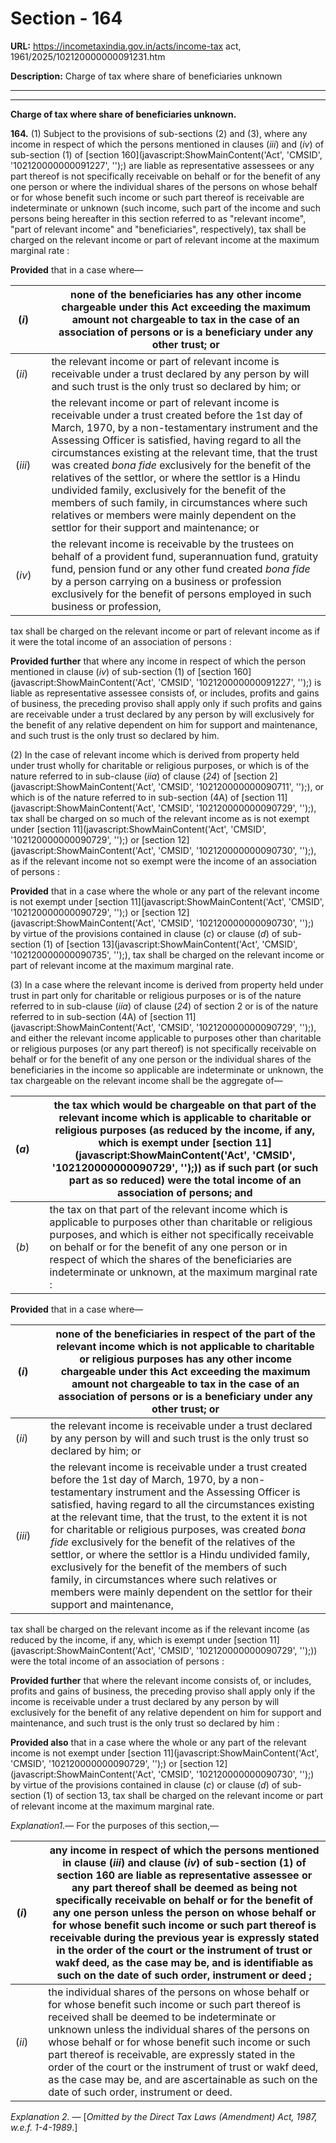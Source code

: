 # Section - 164

**URL:** https://incometaxindia.gov.in/acts/income-tax act, 1961/2025/102120000000091231.htm

**Description:** Charge of tax where share of beneficiaries unknown

---

****

**Charge of tax where share of beneficiaries unknown.**

**164.** (1) Subject to the provisions of sub-sections (2) and (3), where any income in respect of which the persons mentioned in clauses (_iii_) and (_iv_) of sub-section (1) of [section 160](javascript:ShowMainContent\('Act', 'CMSID', '102120000000091227', ''\);) are liable as representative assessees or any part thereof is not specifically receivable on behalf or for the benefit of any one person or where the individual shares of the persons on whose behalf or for whose benefit such income or such part thereof is receivable are indeterminate or unknown (such income, such part of the income and such persons being hereafter in this section referred to as "relevant income", "part of relevant income" and "beneficiaries", respectively), tax shall be charged on the relevant income or part of relevant income at the maximum marginal rate :

**Provided** that in a case where—

(_i_)|  |  none of the beneficiaries has any other income chargeable under this Act exceeding the maximum amount not chargeable to tax in the case of an association of persons or is a beneficiary under any other trust; or  
---|---|---  
(_ii_)|  |  the relevant income or part of relevant income is receivable under a trust declared by any person by will and such trust is the only trust so declared by him; or  
(_iii_)|  |  the relevant income or part of relevant income is receivable under a trust created before the 1st day of March, 1970, by a non-testamentary instrument and the Assessing Officer is satisfied, having regard to all the circumstances existing at the relevant time, that the trust was created _bona fide_ exclusively for the benefit of the relatives of the settlor, or where the settlor is a Hindu undivided family, exclusively for the benefit of the members of such family, in circumstances where such relatives or members were mainly dependent on the settlor for their support and maintenance; or  
(_iv_)|  |  the relevant income is receivable by the trustees on behalf of a provident fund, superannuation fund, gratuity fund, pension fund or any other fund created _bona fide_ by a person carrying on a business or profession exclusively for the benefit of persons employed in such business or profession,  
  
tax shall be charged on the relevant income or part of relevant income as if it were the total income of an association of persons :

**Provided further** that where any income in respect of which the person mentioned in clause (_iv_) of sub-section (1) of [section 160](javascript:ShowMainContent\('Act', 'CMSID', '102120000000091227', ''\);) is liable as representative assessee consists of, or includes, profits and gains of business, the preceding proviso shall apply only if such profits and gains are receivable under a trust declared by any person by will exclusively for the benefit of any relative dependent on him for support and maintenance, and such trust is the only trust so declared by him.

(2) In the case of relevant income which is derived from property held under trust wholly for charitable or religious purposes, or which is of the nature referred to in sub-clause (_iia_) of clause (_24_) of [section 2](javascript:ShowMainContent\('Act', 'CMSID', '102120000000090711', ''\);), or which is of the nature referred to in sub-section (4A) of [section 11](javascript:ShowMainContent\('Act', 'CMSID', '102120000000090729', ''\);), tax shall be charged on so much of the relevant income as is not exempt under [section 11](javascript:ShowMainContent\('Act', 'CMSID', '102120000000090729', ''\);) or [section 12](javascript:ShowMainContent\('Act', 'CMSID', '102120000000090730', ''\);), as if the relevant income not so exempt were the income of an association of persons :

**Provided** that in a case where the whole or any part of the relevant income is not exempt under [section 11](javascript:ShowMainContent\('Act', 'CMSID', '102120000000090729', ''\);) or [section 12](javascript:ShowMainContent\('Act', 'CMSID', '102120000000090730', ''\);) by virtue of the provisions contained in clause (_c_) or clause (_d_) of sub-section (1) of [section 13](javascript:ShowMainContent\('Act', 'CMSID', '102120000000090735', ''\);), tax shall be charged on the relevant income or part of relevant income at the maximum marginal rate.

(3) In a case where the relevant income is derived from property held under trust in part only for charitable or religious purposes or is of the nature referred to in sub-clause (_iia_) of clause (_24_) of section 2 or is of the nature referred to in sub-section (4A) of [section 11](javascript:ShowMainContent\('Act', 'CMSID', '102120000000090729', ''\);), and either the relevant income applicable to purposes other than charitable or religious purposes (or any part thereof) is not specifically receivable on behalf or for the benefit of any one person or the individual shares of the beneficiaries in the income so applicable are indeterminate or unknown, the tax chargeable on the relevant income shall be the aggregate of—

(_a_)|  |  the tax which would be chargeable on that part of the relevant income which is applicable to charitable or religious purposes (as reduced by the income, if any, which is exempt under [section 11](javascript:ShowMainContent\('Act', 'CMSID', '102120000000090729', ''\);)) as if such part (or such part as so reduced) were the total income of an association of persons; and  
---|---|---  
(_b_)|  |  the tax on that part of the relevant income which is applicable to purposes other than charitable or religious purposes, and which is either not specifically receivable on behalf or for the benefit of any one person or in respect of which the shares of the beneficiaries are indeterminate or unknown, at the maximum marginal rate :  
  
**Provided** that in a case where—

(_i_)|  |  none of the beneficiaries in respect of the part of the relevant income which is not applicable to charitable or religious purposes has any other income chargeable under this Act exceeding the maximum amount not chargeable to tax in the case of an association of persons or is a beneficiary under any other trust; or  
---|---|---  
(_ii_)|  |  the relevant income is receivable under a trust declared by any person by will and such trust is the only trust so declared by him; or  
(_iii_)|  |  the relevant income is receivable under a trust created before the 1st day of March, 1970, by a non-testamentary instrument and the Assessing Officer is satisfied, having regard to all the circumstances existing at the relevant time, that the trust, to the extent it is not for charitable or religious purposes, was created _bona fide_ exclusively for the benefit of the relatives of the settlor, or where the settlor is a Hindu undivided family, exclusively for the benefit of the members of such family, in circumstances where such relatives or members were mainly dependent on the settlor for their support and maintenance,  
  
tax shall be charged on the relevant income as if the relevant income (as reduced by the income, if any, which is exempt under [section 11](javascript:ShowMainContent\('Act', 'CMSID', '102120000000090729', ''\);)) were the total income of an association of persons :

**Provided further** that where the relevant income consists of, or includes, profits and gains of business, the preceding proviso shall apply only if the income is receivable under a trust declared by any person by will exclusively for the benefit of any relative dependent on him for support and maintenance, and such trust is the only trust so declared by him :

**Provided also** that in a case where the whole or any part of the relevant income is not exempt under [section 11](javascript:ShowMainContent\('Act', 'CMSID', '102120000000090729', ''\);) or [section 12](javascript:ShowMainContent\('Act', 'CMSID', '102120000000090730', ''\);) by virtue of the provisions contained in clause (_c_) or clause (_d_) of sub-section (1) of section 13, tax shall be charged on the relevant income or part of relevant income at the maximum marginal rate.

_Explanation1.—_ For the purposes of this section,—

(_i_)|  |  any income in respect of which the persons mentioned in clause (_iii_) and clause (_iv_) of sub-section (1) of section 160 are liable as representative assessee or any part thereof shall be deemed as being not specifically receivable on behalf or for the benefit of any one person unless the person on whose behalf or for whose benefit such income or such part thereof is receivable during the previous year is expressly stated in the order of the court or the instrument of trust or wakf deed, as the case may be, and is identifiable as such on the date of such order, instrument or deed ;  
---|---|---  
(_ii_)|  |  the individual shares of the persons on whose behalf or for whose benefit such income or such part thereof is received shall be deemed to be indeterminate or unknown unless the individual shares of the persons on whose behalf or for whose benefit such income or such part thereof is receivable, are expressly stated in the order of the court or the instrument of trust or wakf deed, as the case may be, and are ascertainable as such on the date of such order, instrument or deed.  
  
_Explanation 2._ — [_Omitted by the Direct Tax Laws (Amendment) Act, 1987, w.e.f. 1-4-1989_.]